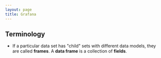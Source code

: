 ```yaml
---
layout: page
title: Grafana
---
```


## Terminology

- If a particular data set has "child" sets with different data models, they are called **frames**. A **data frame** is a collection of **fields**.
